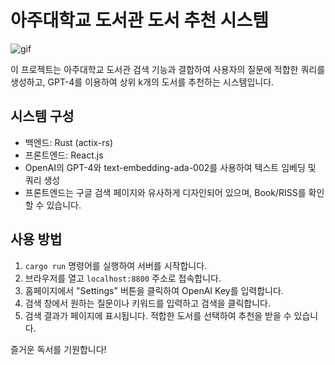 # 아주대학교 도서관 도서 추천 시스템

![gif](https://github.com/Alfex4936/Ajou-Library-GPT/assets/2356749/2d5e2b77-5ea5-4921-ae59-87a8015dd4a1)

이 프로젝트는 아주대학교 도서관 검색 기능과 결합하여 사용자의 질문에 적합한 쿼리를 생성하고, GPT-4를 이용하여 상위 k개의 도서를 추천하는 시스템입니다. 

## 시스템 구성

- 백엔드: Rust (actix-rs)
- 프론트엔드: React.js
- OpenAI의 GPT-4와 text-embedding-ada-002를 사용하여 텍스트 임베딩 및 쿼리 생성
- 프론트엔드는 구글 검색 페이지와 유사하게 디자인되어 있으며, Book/RISS를 확인할 수 있습니다.

## 사용 방법

1. `cargo run` 명령어를 실행하여 서버를 시작합니다.
2. 브라우저를 열고 `localhost:8800` 주소로 접속합니다.
3. 홈페이지에서 "Settings" 버튼을 클릭하여 OpenAI Key를 입력합니다.
4. 검색 창에서 원하는 질문이나 키워드를 입력하고 검색을 클릭합니다.
5. 검색 결과가 페이지에 표시됩니다. 적합한 도서를 선택하여 추천을 받을 수 있습니다. 

즐거운 독서를 기원합니다!